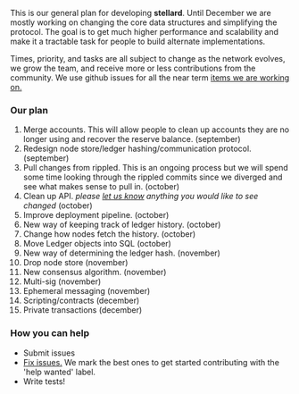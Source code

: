 This is our general plan for developing **stellard**. Until December we are mostly working on changing the core data structures and simplifying the protocol. The goal is to get much higher performance and scalability and make it a tractable task for people to build alternate implementations.

Times, priority, and tasks are all subject to change as the network evolves, we grow the team, and receive more or less contributions from the community. We use github issues for all the near term [items we are working on.](https://github.com/stellar/stellard/issues)

### Our plan
1. Merge accounts. This will allow people to clean up accounts they are no longer using and recover the reserve balance.  (september)
2. Redesign node store/ledger hashing/communication protocol. (september)
3. Pull changes from rippled. This is an ongoing process but we will spend some time looking through the rippled commits since we diverged and see what makes sense to pull in. (october)
4. Clean up API. *please [let us know](https://github.com/stellar/stellar-protocol/issues) anything you would like to see changed* (october)
5. Improve deployment pipeline. (october)
6. New way of keeping track of ledger history. (october)
7. Change how nodes fetch the history. (october)
8. Move Ledger objects into SQL (october)
9. New way of determining the ledger hash. (november)
10. Drop node store (november)
11. New consensus algorithm. (november)
12. Multi-sig (november)
13. Ephemeral messaging (november)
14. Scripting/contracts (december)
15. Private transactions (december)


### How you can help
- Submit issues
- [Fix issues.](https://github.com/stellar/stellard/labels/help%20wanted) We mark the best ones to get started contributing with the 'help wanted' label.
- Write tests!
